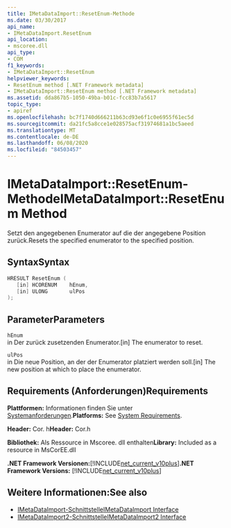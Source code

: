 ```yaml
---
title: IMetaDataImport::ResetEnum-Methode
ms.date: 03/30/2017
api_name:
- IMetaDataImport.ResetEnum
api_location:
- mscoree.dll
api_type:
- COM
f1_keywords:
- IMetaDataImport::ResetEnum
helpviewer_keywords:
- ResetEnum method [.NET Framework metadata]
- IMetaDataImport::ResetEnum method [.NET Framework metadata]
ms.assetid: dda867b5-1050-49ba-b01c-fcc83b7a5617
topic_type:
- apiref
ms.openlocfilehash: bc7f1740d666211b63cd93e6f1c0e6955f61ec5d
ms.sourcegitcommit: da21fc5a8cce1e028575acf31974681a1bc5aeed
ms.translationtype: MT
ms.contentlocale: de-DE
ms.lasthandoff: 06/08/2020
ms.locfileid: "84503457"
---
```

# <a name="imetadataimportresetenum-method"></a><span data-ttu-id="dc17a-102">IMetaDataImport::ResetEnum-Methode</span><span class="sxs-lookup"><span data-stu-id="dc17a-102">IMetaDataImport::ResetEnum Method</span></span>
<span data-ttu-id="dc17a-103">Setzt den angegebenen Enumerator auf die der angegebene Position zurück.</span><span class="sxs-lookup"><span data-stu-id="dc17a-103">Resets the specified enumerator to the specified position.</span></span>  
  
## <a name="syntax"></a><span data-ttu-id="dc17a-104">Syntax</span><span class="sxs-lookup"><span data-stu-id="dc17a-104">Syntax</span></span>  
  
```cpp  
HRESULT ResetEnum (  
   [in] HCORENUM    hEnum,
   [in] ULONG       ulPos  
);  
```  
  
## <a name="parameters"></a><span data-ttu-id="dc17a-105">Parameter</span><span class="sxs-lookup"><span data-stu-id="dc17a-105">Parameters</span></span>  
 `hEnum`  
 <span data-ttu-id="dc17a-106">in Der zurück zusetzenden Enumerator.</span><span class="sxs-lookup"><span data-stu-id="dc17a-106">[in] The enumerator to reset.</span></span>  
  
 `ulPos`  
 <span data-ttu-id="dc17a-107">in Die neue Position, an der der Enumerator platziert werden soll.</span><span class="sxs-lookup"><span data-stu-id="dc17a-107">[in] The new position at which to place the enumerator.</span></span>  
  
## <a name="requirements"></a><span data-ttu-id="dc17a-108">Requirements (Anforderungen)</span><span class="sxs-lookup"><span data-stu-id="dc17a-108">Requirements</span></span>  
 <span data-ttu-id="dc17a-109">**Plattformen:** Informationen finden Sie unter [Systemanforderungen](../../get-started/system-requirements.md).</span><span class="sxs-lookup"><span data-stu-id="dc17a-109">**Platforms:** See [System Requirements](../../get-started/system-requirements.md).</span></span>  
  
 <span data-ttu-id="dc17a-110">**Header:** Cor. h</span><span class="sxs-lookup"><span data-stu-id="dc17a-110">**Header:** Cor.h</span></span>  
  
 <span data-ttu-id="dc17a-111">**Bibliothek:** Als Ressource in Mscoree. dll enthalten</span><span class="sxs-lookup"><span data-stu-id="dc17a-111">**Library:** Included as a resource in MsCorEE.dll</span></span>  
  
 <span data-ttu-id="dc17a-112">**.NET Framework Versionen:**[!INCLUDE[net_current_v10plus](../../../../includes/net-current-v10plus-md.md)]</span><span class="sxs-lookup"><span data-stu-id="dc17a-112">**.NET Framework Versions:** [!INCLUDE[net_current_v10plus](../../../../includes/net-current-v10plus-md.md)]</span></span>  
  
## <a name="see-also"></a><span data-ttu-id="dc17a-113">Weitere Informationen:</span><span class="sxs-lookup"><span data-stu-id="dc17a-113">See also</span></span>

- [<span data-ttu-id="dc17a-114">IMetaDataImport-Schnittstelle</span><span class="sxs-lookup"><span data-stu-id="dc17a-114">IMetaDataImport Interface</span></span>](imetadataimport-interface.md)
- [<span data-ttu-id="dc17a-115">IMetaDataImport2-Schnittstelle</span><span class="sxs-lookup"><span data-stu-id="dc17a-115">IMetaDataImport2 Interface</span></span>](imetadataimport2-interface.md)
